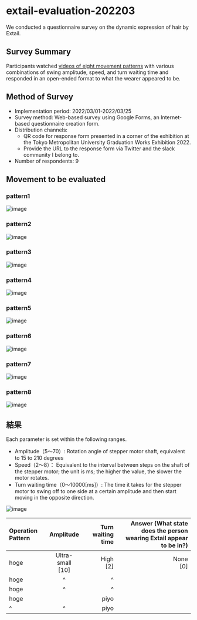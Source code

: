 # extail-evaluation-202203

We conducted a questionnaire survey on the dynamic expression of hair by Extail.

## Survey Summary
Participants watched [videos of eight movement patterns](https://github.com/mt-sumikko/extail-evaluation-202203/blob/main/README.md#%E8%A9%95%E4%BE%A1%E5%AF%BE%E8%B1%A1) with various combinations of swing amplitude, speed, and turn waiting time and responded  in an open-ended format to what the wearer appeared to be.
 
## Method of Survey
- Implementation period: 2022/03/01-2022/03/25
- Survey method: Web-based survey using Google Forms, an Internet-based questionnaire creation form.
- Distribution channels:
    - QR code for response form presented in a corner of the exhibition at the Tokyo Metropolitan University Graduation Works Exhibition 2022.
    - Provide the URL to the response form via Twitter and the slack community I belong to.
- Number of respondents: 9

## Movement to be evaluated
### pattern1
![image](https://github.com/mt-sumikko/extail-evaluation-202203/blob/main/pattern_1.gif)
### pattern2
![image](https://github.com/mt-sumikko/extail-evaluation-202203/blob/main/pattern_2.gif)
### pattern3
![image](https://github.com/mt-sumikko/extail-evaluation-202203/blob/main/pattern_3.gif)
### pattern4
![image](https://github.com/mt-sumikko/extail-evaluation-202203/blob/main/pattern_4.gif)
### pattern5
![image](https://github.com/mt-sumikko/extail-evaluation-202203/blob/main/pattern_5.gif)
### pattern6
![image](https://github.com/mt-sumikko/extail-evaluation-202203/blob/main/pattern_6.gif)
### pattern7
![image](https://github.com/mt-sumikko/extail-evaluation-202203/blob/main/pattern_7.gif)
### pattern8
![image](https://github.com/mt-sumikko/extail-evaluation-202203/blob/main/pattern_8.gif)
## 結果
Each parameter is set within the following ranges.
- Amplitude（5〜70）: Rotation angle of stepper motor shaft, equivalent to 15 to 210 degrees
- Speed（2〜8）： Equivalent to the interval between steps on the shaft of the stepper motor; the unit is ms; the higher the value, the slower the motor rotates.
- Turn waiting time（0〜10000[ms]）: The time it takes for the stepper motor to swing off to one side at a certain amplitude and then start moving in the opposite direction.

![image](https://github.com/mt-sumikko/extail-evaluation-202203/blob/main/result.png)

| Operation Pattern |      Amplitude      | Turn waiting time | Answer (What state does the person wearing Extail appear to be in?) |
| :---------------- | :-----------------: | ----------------: | ------------------------------------------------------------------: |
| hoge              | Ultra-small<br>[10] |       High<br>[2] |                                                         None<br>[0] | Upset, Fear, Surprised, Scared, Thrilled, nervous |
| hoge              |          ^          |                 ^ |
| hoge              |          ^          |                 ^ |
| hoge              |                     |              piyo |
| ^                 |          ^          |              piyo |
